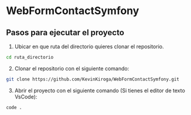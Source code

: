 ﻿# WebFormContactSymfony
## Pasos para ejecutar el proyecto
1. Ubicar en que ruta del directorio quieres clonar el repositorio.
```cmd
cd ruta_directorio
```
2. Clonar el repositorio con el siguiente comando:
```bash
git clone https://github.com/KevinKiroga/WebFormContactSymfony.git
```
3. Abrir el proyecto con el siguiente comando (Si tienes el editor de texto VsCode):
```cmd
code .
```
